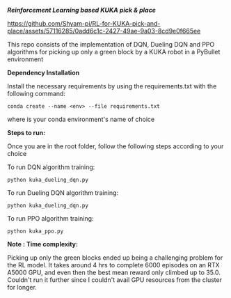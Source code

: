 ***Reinforcement Learning based KUKA pick & place***

https://github.com/Shyam-pi/RL-for-KUKA-pick-and-place/assets/57116285/0add6c1c-2427-49ae-9a03-8cd9e0f665ee

This repo consists of the implementation of DQN, Dueling DQN and PPO algorithms for picking up only a green block by a KUKA robot in a PyBullet environment

**Dependency Installation**

Install the necessary requirements by using the requirements.txt with the following command:

```conda create --name <env> --file requirements.txt```

where <env> is your conda environment's name of choice


**Steps to run:**

Once you are in the root folder, follow the following steps according to your choice

To run DQN algorithm training:

```python kuka_dueling_dqn.py```


To run Dueling DQN algorithm training:

```python kuka_dueling_dqn.py```


To run PPO algorithm training:

```python kuka_ppo.py```


**Note : Time complexity:**

Picking up only the green blocks ended up being a challenging problem for the RL model. It takes around 4 hrs to complete 6000 episodes on an RTX A5000 GPU, and even then the best mean reward only climbed up to 35.0. Couldn't run it further since I couldn't avail GPU resources from the cluster for longer. 
